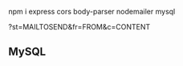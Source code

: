 npm i express cors body-parser nodemailer mysql



?st=MAILTOSEND&fr=FROM&c=CONTENT

## MySQL

```  ```